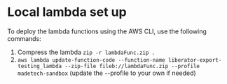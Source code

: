 # Local lambda set up

To deploy the lambda functions using the AWS CLI, use the following commands:

1. Compress the lambda `zip -r lambdaFunc.zip .`
2. `aws lambda update-function-code --function-name liberator-export-testing_lambda --zip-file fileb://lambdaFunc.zip --profile madetech-sandbox` (update the --profile to your own if needed)